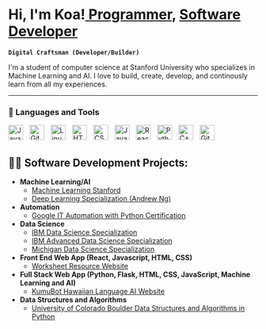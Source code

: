 # Hi, I'm Koa!<a href="https://github.com/KoaChang"> Programmer</a>, <a href="Linked in link">Software Developer</a>

**`Digital Craftsman (Developer/Builder)`**

I'm a student of computer science at Stanford University who specializes in Machine Learning and AI. I love to build, create, develop, and continously learn from all my experiences.

---

### 🧰 Languages and Tools

<img align="left" alt="Java" width="30px" style="padding-right:10px;" src="https://cdn.jsdelivr.net/gh/devicons/devicon/icons/java/java-original.svg"/>
<img align="left" alt="Git" width="30px" style="padding-right:10px;" src="https://cdn.jsdelivr.net/gh/devicons/devicon/icons/git/git-original.svg" />
<img align="left" alt="Linux" width="30px" style="padding-right:10px;" src="https://cdn.jsdelivr.net/gh/devicons/devicon/icons/linux/linux-original.svg" />
<img align="left" alt="HTML" width="30px" style="padding-right:10px;" src="https://cdn.jsdelivr.net/gh/devicons/devicon/icons/html5/html5-plain.svg" />
<img align="left" alt="CSS" width="30px" style="padding-right:10px;" src="https://cdn.jsdelivr.net/gh/devicons/devicon/icons/css3/css3-plain.svg" />
<img align="left" alt="JavaScript" width="30px" style="padding-right:10px;" src="https://cdn.jsdelivr.net/gh/devicons/devicon/icons/javascript/javascript-plain.svg" />
<img align="left" alt="React" width="30px" style="padding-right:10px;" src="https://cdn.jsdelivr.net/gh/devicons/devicon/icons/react/react-original.svg" />
<img align="left" alt="Python" width="30px" style="padding-right:10px;" src="https://cdn.jsdelivr.net/gh/devicons/devicon/icons/python/python-plain.svg" />
<img align="left" alt="C++" width="30px" style="padding-right:10px;" src="https://cdn.jsdelivr.net/gh/devicons/devicon/icons/cplusplus/cplusplus-line.svg" />
<img align="left" alt="GitHub" width="30px" style="padding-right:10px;" src="https://cdn.jsdelivr.net/gh/devicons/devicon/icons/github/github-original.svg" />

<br>
<br>

<h2>👨‍💻 Software Development Projects:</h2>

- <b>Machine Learning/AI</b>
  - [Machine Learning Stanford](https://github.com/MalamaPono/Machine-Learning-Standford)
  - [Deep Learning Specialization (Andrew Ng)](https://github.com/MalamaPono/Deep-Learning-Specialization-Andrew-Ng)
- <b>Automation</b>
  - [Google IT Automation with Python Certification](https://github.com/MalamaPono/Google-IT-Automation)
- <b>Data Science</b>
  - [IBM Data Science Specialization](https://github.com/MalamaPono/IBM-Data-Science-Specialization)
  - [IBM Advanced Data Science Specialization](https://github.com/MalamaPono/IBM-Advanced-Data-Science-Specialization)
  - [Michigan Data Science Specialization](https://github.com/MalamaPono/Michigan-Data-Science-Specialization)
- <b>Front End Web App (React, Javascript, HTML, CSS)</b>
  - [Worksheet Resource Website](https://worksheetwizz.com)
- <b>Full Stack Web App (Python, Flask, HTML, CSS, JavaScript, Machine Learning and AI)</b>
  - [KumuBot Hawaiian Language AI Website](https://kumubot.com)
- <b>Data Structures and Algorithms</b>
  - [University of Colorado Boulder Data Structures and Algorithms in Python](https://github.com/MalamaPono/Data-Structures-and-AlgorithmsSpecializationUniversity-of-Colorado)

#

[linkedin]: https://www.linkedin.com/in/koa-chang-9837a9271/

